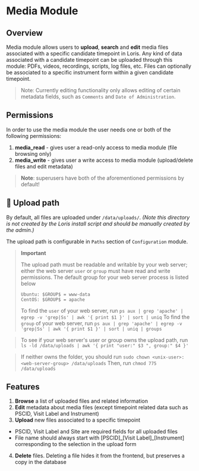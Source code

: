 # Media Module

## Overview

Media module allows users to **upload**, **search** and **edit** media files associated with a specific candidate timepoint in Loris.
Any kind of data associated with a candidate timepoint can be uploaded through this module: PDFs, videos, recordings, scripts, log files, etc. Files can optionally be associated to a specific instrument form within a given candidate timepoint.


>Note: Currently editing functionality only allows editing of certain metadata fields, such as `Comments` and `Date of Administration`.

## Permissions

In order to use the media module the user needs one or both of the following permissions:

1. **media_read** - gives user a read-only access to media module (file browsing only)
2. **media_write** - gives user a write access to media module (upload/delete files and edit metadata)

>**Note**: superusers have both of the aforementioned permissions by default! 

## :file_folder: Upload path

By default, all files are uploaded under `/data/uploads/`.
*(Note this directory is not created by the Loris install script and should be manually created by the admin.)*

The upload path is configurable in `Paths` section of `Configuration` module.

>**Important** 
>
>The upload path must be readable and writable by your web server; either the web server `user` or `group` must have read and write permissions.
>The default group for your web server process is listed below
>```
>Ubuntu: $GROUP$ = www-data
>CentOS: $GROUP$ = apache
>```
>
>To find the `user` of your web server, run `ps aux | grep 'apache' | egrep -v 'grep|Ss' | awk '{ print $1 }' | sort | uniq`
>To find the `group` of your web server, run `ps aux | grep 'apache' | egrep -v 'grep|Ss' | awk '{ print $1 }' | sort | uniq | groups`

>To see if your web server's user or group owns the upload path, run `ls -ld /data/uploads | awk '{ print "user:" $3 ", group:" $4 }'`

>If neither owns the folder, you should run `sudo chown <unix-user>:<web-server-group> /data/uploads`
>Then, run `chmod 775 /data/uploads`

## Features

1. **Browse** a list of uploaded files and related information
2. **Edit** metadata about media files (except timepoint related data such as PSCID, Visit Label and Instrument)
3. **Upload** new files associated to a specific timepoint
  - PSCID, Visit Label and Site are required fields for all uploaded files
  - File name should always start with [PSCID]\_[Visit Label]\_[Instrument] corresponding to the selection in the upload form
4. **Delete** files. Deleting a file hides it from the frontend, but preserves a copy in the database
